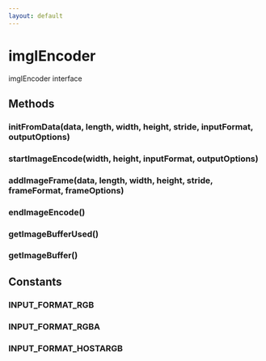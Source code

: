 ```yaml
---
layout: default
---
```


# imgIEncoder #
  
imgIEncoder interface  
  

## Methods ##

### initFromData(data, length, width, height, stride, inputFormat, outputOptions) ###

### startImageEncode(width, height, inputFormat, outputOptions) ###

### addImageFrame(data, length, width, height, stride, frameFormat, frameOptions) ###

### endImageEncode() ###

### getImageBufferUsed() ###

### getImageBuffer() ###

## Constants ##

### INPUT_FORMAT_RGB ###

### INPUT_FORMAT_RGBA ###

### INPUT_FORMAT_HOSTARGB ###
